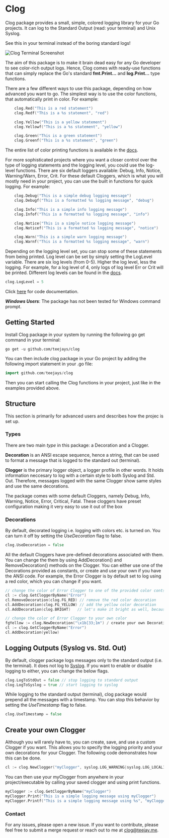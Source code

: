 # Clog

Clog package provides a small, simple, colored logging library for your Go projects. It can log to the Standard Output (read: your terminal) and Unix Syslog. 

See this in your terminal instead of the boring standard logs!

![Clog Terminal Screenshot](https://i.gyazo.com/f7853cfa693f2f11f94e401dbb75c514.gif)

The aim of this package is to make it brain dead easy for any Go developer to see color-rich output logs. Hence, Clog comes with ready-use functions that can simply replace the Go's standard __fmt.Print...__ and __log.Print...__ type functions.

There are a few different ways to use this package, depending on how advanced you want to go. The simplest way is to use the color functions, that automatically print in color. For example:

```go
	clog.Red("This is a red statement")
	clog.Redf("This is a %s statement", "red")

	clog.Yellow("This is a yellow statement")
	clog.Yellowf("This is a %s statement", "yellow")

	clog.Green("This is a green statement")
	clog.Greenf("This is a %s statement", "green")

```

The entire list of color printing functions is available in the [docs](https://godoc.org/github.com/teejays/clog).

For more sophisticated projects where you want a closer control over the type of logging statements and the logging level, you could use the log-level functions. There are six default loggers available: Debug, Info, Notice, Warning/Warn, Error, Crit. For these default Cloggers, which is what you will mostly need in your project, you can use the built in functions for quick logging. For example:

```go
	clog.Debug("This is a simple debug logging message")
	clog.Debugf("This is a formatted %s logging message", "debug")

	clog.Info("This is a simple info logging message")
	clog.Infof("This is a formatted %s logging message", "info")

	clog.Notice("This is a simple notice logging message")
	clog.Noticef("This is a formatted %s logging message", "notice")

	clog.Warn("This is a simple warn logging message")
	clog.Warnf("This is a formatted %s logging message", "warn")

```
Depending on the logging level set, you can stop some of these statements from being printed. Log level can be set by simply setting the LogLevel variable. There are six log levels (from 0-5). Higher the log level, less the logging. For example, for a log level of 4, only logs of log level Err or Crit will be printed. Different log levels can be found in the [docs](https://godoc.org/github.com/teejays/clog).

```go
clog.LogLevel = 5
```

Click [here](https://godoc.org/github.com/teejays/clog) for code documentation.
 
_**Windows Users**_: The package has not been tested for Windows command prompt. 

## Getting Started

Install Clog package in your system  by running the following go get command in your terminal:

`go get -u github.com/teejays/clog`

You can then include clog package in your Go project by adding the following import statement in your .go file:
```go
import github.com/teejays/clog
```

Then you can start calling the Clog functions in your project, just like in the examples provided above. 


## Structure

This section is primarily for advanced users and describes how the projec is set up.

### Types

There are two main _type_ in this package: a Decoration and a Clogger. 

__Decoration__ is an ANSI escape sequence, hence a string, that can be used to format a message that is logged to the standard out (terminal). 

__Clogger__ is the primary logger object, a logger profile in other words. It holds information neccesary to log with a certain style to both Syslog and Std. Out. Therefore, messages logged with the same Clogger show same styles and use the same decorations. 

The package comes with some default Cloggers, namely Debug, Info, Warning, Notice, Error, Critical, Fatal. These cloggers have preset configuration making it very easy to use it out of the box

### Decorations
By default, decorated logging i.e. logging with colors etc. is turned on. You can turn it off by setting the _UseDecoration_ flag to false.
```go
clog.UseDecoration = false
```
All the default Cloggers have pre-defined decorations associated with them. You can change the them by using AddDecoration() and RemoveDecoration() methods on the Clogger. You can either use one of the Decorations provided as constants, or create and use your own if you have the ANSI code. For example, the Error Clogger is by default set to log using a red color, which you can change if you want. 
```go
// change the color of Error Clogger to one of the provided color contsants
cl := clog.GetCloggerByName("Error")
cl.RemoveDecoration(clog.FG_RED) // remove the red color decoration
cl.AddDecoration(clog.FG_YELLOW) // add the yellow color decoration
cl.AddDecoration(clog.BRIGHT) 	// let's make it bright as well, because why not
```
```go
// change the color of Error Clogger to your own color
fgYellow := clog.NewDecoration("\x1b[33;1m") / create your own Decoration
cl := clog.GetCloggerByName("Error")
cl.AddDecoration(yellow)
```

## Logging Outputs (Syslog vs. Std. Out)
By default, clogger package logs messages only to the standard output (i.e. the terminal). It does not log to [Syslog](https://en.wikipedia.org/wiki/Syslog). If you want to enable or disable logging to either, you can change the below flags.
```go
clog.LogToStdOut = false // stop logging to standard output
clog.LogToSyslog = true // start logging to syslog
```
While logging to the standard output (terminal), clog package would prepend all the messages with a timestamp. You can stop this behavior by setting the _UseTimestamp_ flag to false.
```go
clog.UseTimestamp = false
```

## Create your own Clogger
Although you will rarely have to, you can create, save, and use a custom Clogger if you want. This allows you to specify the logging priority and your own decorations for your Clogger. The following code demonstrates how this can be done.
```go
cl := clog.NewClogger("myClogger", syslog.LOG_WARNING|syslog.LOG_LOCAL1, clog.FG_RED, clog.BG_BLUE, clog.BRIGHT)
```
You can then use your myClogger from anywhere in your project/executable by calling your saved clogger and using print functions.
```go
myClogger := clog.GetCloggerByName("myClogger")
myClogger.Print("This is a simple logging message using myClogger")
myClogger.Printf("This is a simple logging message using %s", "myClogger")
```

 ### Contact
For any issues, please open a new issue. If you want to contribute, please feel free to submit a merge request or reach out to me at clog@teejay.me.
